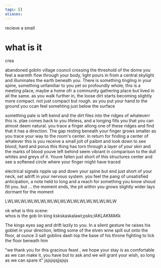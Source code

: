 ```yaml
---
tags: []
aliases:
---
```

 recieve a small 
 # what is it


 
 
 crea


abandoned goblin village council 
crossing the threshold of the dome you feel a warmth flow through your body, light pours in from a central skylight and illuminates the earth beneath you. There is something tingling in your spine, something unfamiliar to you yet so profoundly whole, this is a meeting place, maybe a home ofr a community gathering place but lived in all the same. as you walk further in, the loose dirt starts becoming slightly more compact. not just compact but rough. as you put your hand to the ground you ccan feel somehting just below the surface


something pale is left beind and the dirt files into the ridges of whateverr this is. plae comes back to you lifeless, and a longing fills you that you can almost deem natural. you trace a finger allong one of these ridges and find that it has a direction. The gap resting beneath your finger grows smaller as you trace your way to the room's center. in return for finding a center of whatever this is you receive a small jolt of paibnt and look down to see blood, hard and porus this thing has torn through a layer of your skin and the marks of blood youve left behind seem vibrant in comparison to the dull whites and greys of it. Youve fallen just short of this structures center and see a softened circle where your finger might have traced

electrical signals ripple up and down your spine but end just short of your neck, set adrift in your nervous system. you feel the pang of unsatisfied anticipation, a note held to long and a reach for something you know shoud fill you. but ... the moment ends, the pit within you grows slightly wider lays dormant for the moment 






LWLWLWLWLWLWLWLWLWLWLWLWLWLWLWLWLW

 ok  what is this scene:  
 whos is the gob lin  king 
  kskskaskalawl;psks;lAKLAKMAKk


The kings eyes sag and drift lazily to you. In a silent gesture he raises his goblet in your direction, letting some of the elven wine spill out onto the floor,  at ounce 3 salt goblins dash top the base of his throne fighting to lick the floor beneath him

"we thank you for this gracious feast , we hope your stay is as comfortable as we can make it, you have but to ask and we will grant your wish, so long as we can spare it"  jsjsjsjsjjsjsjs


 




